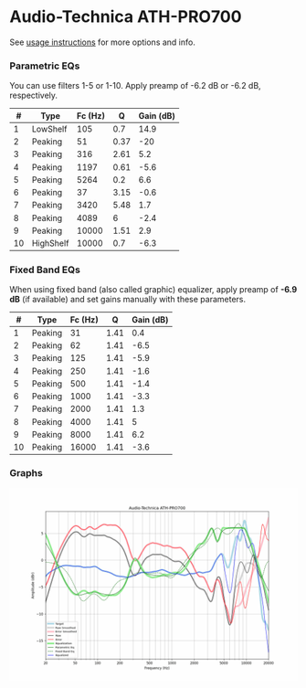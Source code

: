 # Audio-Technica ATH-PRO700
See [usage instructions](https://github.com/jaakkopasanen/AutoEq#usage) for more options and info.

### Parametric EQs
You can use filters 1-5 or 1-10. Apply preamp of -6.2 dB or -6.2 dB, respectively.

|   # | Type      |   Fc (Hz) |    Q |   Gain (dB) |
|-----|-----------|-----------|------|-------------|
|   1 | LowShelf  |       105 | 0.7  |        14.9 |
|   2 | Peaking   |        51 | 0.37 |       -20   |
|   3 | Peaking   |       316 | 2.61 |         5.2 |
|   4 | Peaking   |      1197 | 0.61 |        -5.6 |
|   5 | Peaking   |      5264 | 0.2  |         6.6 |
|   6 | Peaking   |        37 | 3.15 |        -0.6 |
|   7 | Peaking   |      3420 | 5.48 |         1.7 |
|   8 | Peaking   |      4089 | 6    |        -2.4 |
|   9 | Peaking   |     10000 | 1.51 |         2.9 |
|  10 | HighShelf |     10000 | 0.7  |        -6.3 |

### Fixed Band EQs
When using fixed band (also called graphic) equalizer, apply preamp of **-6.9 dB** (if available) and set gains manually with these parameters.

|   # | Type    |   Fc (Hz) |    Q |   Gain (dB) |
|-----|---------|-----------|------|-------------|
|   1 | Peaking |        31 | 1.41 |         0.4 |
|   2 | Peaking |        62 | 1.41 |        -6.5 |
|   3 | Peaking |       125 | 1.41 |        -5.9 |
|   4 | Peaking |       250 | 1.41 |        -1.6 |
|   5 | Peaking |       500 | 1.41 |        -1.4 |
|   6 | Peaking |      1000 | 1.41 |        -3.3 |
|   7 | Peaking |      2000 | 1.41 |         1.3 |
|   8 | Peaking |      4000 | 1.41 |         5   |
|   9 | Peaking |      8000 | 1.41 |         6.2 |
|  10 | Peaking |     16000 | 1.41 |        -3.6 |

### Graphs
![](./Audio-Technica%20ATH-PRO700.png)
